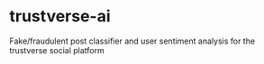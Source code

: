 # trustverse-ai
Fake/fraudulent post classifier and user sentiment analysis for the trustverse social platform
